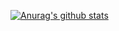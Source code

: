 

<!--
**withlin/withlin** is a ✨ _special_ ✨ repository because its `README.md` (this file) appears on your GitHub profile.
ovn,ceph,evpn,bgp,istio
Here are some ideas to get you started:

- 🔭 I’m currently working on GuangZhou,China
- 🌱 I’m currently learning 
- 👯 I’m looking to collaborate on ...
- 🤔 I’m looking for help with ...
- 💬 Ask me about golang,docker,ovs,kubernetes,c#,typescript,js,react,vue.
- 📫 How to reach me: withlin@apache.org
-->

<!-- - 🔭 I’m currently working on GuangZhou,China
- 🌱 I’m currently learning dpdk,vpp,ovs,rust,srv6,ebpf
- 💬 Ask me about golang,docker,kubernetes,c#,typescript,js,react,vue.
- 📫 How to reach me: withlin@apache.org
 -->

[![Anurag's github stats](https://github-readme-stats.vercel.app/api?username=withlin&show_icons=true)](https://github.com/anuraghazra/github-readme-stats)
